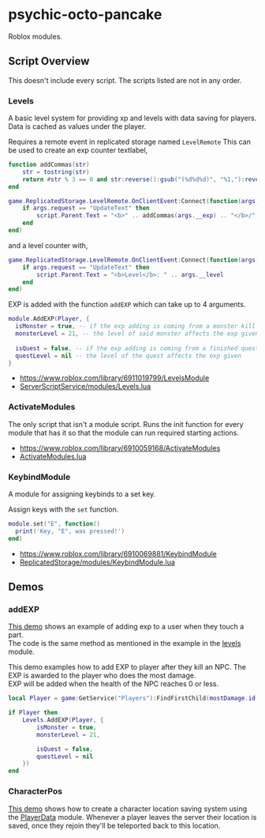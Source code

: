 # psychic-octo-pancake
Roblox modules.

## Script Overview
This doesn't include every script. The scripts listed are not in any order.

### Levels

A basic level system for providing xp and levels with data saving for players.
Data is cached as values under the player.

Requires a remote event in replicated storage named `LevelRemote`
This can be used to create an exp counter textlabel,
```lua
function addCommas(str)
	str = tostring(str)
	return #str % 3 == 0 and str:reverse():gsub("(%d%d%d)", "%1,"):reverse():sub(2) or str:reverse():gsub("(%d%d%d)", "%1,"):reverse()
end

game.ReplicatedStorage.LevelRemote.OnClientEvent:Connect(function(args)
	if args.request == "UpdateText" then
		script.Parent.Text = "<b>" .. addCommas(args.__exp) .. "</b>/" .. addCommas(args.__exp_needed)
	end
end)
```
and a level counter with,
```lua
game.ReplicatedStorage.LevelRemote.OnClientEvent:Connect(function(args)
	if args.request == "UpdateText" then
		script.Parent.Text = "<b>Level</b>: " .. args.__level
	end
end)
```
EXP is added with the function `addEXP` which can take up to 4 arguments.
```lua
module.AddEXP(Player, {
  isMonster = true, -- if the exp adding is coming from a monster kill
  monsterLevel = 21, -- the level of said monster affects the exp given
				
  isQuest = false, -- if the exp adding is coming from a finished quest
  questLevel = nil -- the level of the quest affects the exp given
}
```

- https://www.roblox.com/library/6911019799/LevelsModule <br>
- [ServerScriptService/modules/Levels.lua](https://github.com/0aoq/psychic-octo-pancake/blob/main/ServerScriptService/modules/Levels.lua)

### ActivateModules

The only script that isn't a module script.
Runs the init function for every module that has it so that the module can run required starting actions.

- https://www.roblox.com/library/6910059168/ActivateModules <br>
- [ActivateModules.lua](https://github.com/0aoq/psychic-octo-pancake/blob/main/ActivateModules.lua)

### KeybindModule

A module for assigning keybinds to a set key.

Assign keys with the `set` function.
```lua
module.set("E", function()
  print('Key, "E", was pressed!')
end)
```

- https://www.roblox.com/library/6910069881/KeybindModule <br>
- [ReplicatedStorage/modules/KeybindModule.lua](https://github.com/0aoq/psychic-octo-pancake/blob/main/ReplicatedStorage/modules/KeybindModule.lua)


## Demos

### addEXP

[This demo](https://github.com/0aoq/psychic-octo-pancake/blob/main/Demos/exp_giving_demo_enemy%20lol%20(lvl.21).rbxm) shows an example of adding exp to a user when they touch a part. <br>
The code is the same method as mentioned in the example in the [levels](https://github.com/0aoq/psychic-octo-pancake#levels) module.

This demo examples how to add EXP to player after they kill an NPC. The EXP is awarded to the player who does the most damage. <br>
EXP will be added when the health of the NPC reaches 0 or less.
```lua
local Player = game:GetService("Players"):FindFirstChild(mostDamage.id)

if Player then
	Levels.AddEXP(Player, {
		isMonster = true,
		monsterLevel = 21,

		isQuest = false,
		questLevel = nil
	})
end
```

### CharacterPos

[This demo](https://github.com/0aoq/psychic-octo-pancake/blob/main/Demos/CharacterPos.lua) shows how to create a character location saving system using the [PlayerData](https://github.com/0aoq/psychic-octo-pancake/blob/main/ServerScriptService/modules/PlayerData.lua) module. Whenever a player leaves the server their location is saved, once they rejoin they'll be teleported back to this location.
